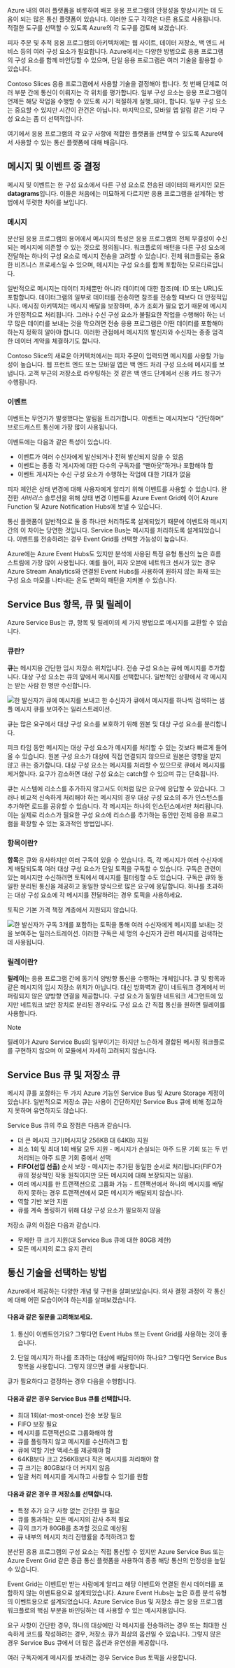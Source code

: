 Azure 내의 여러 플랫폼을 비롯하여 배포 응용 프로그램의 안정성을 향상시키는 데 도움이 되는 많은 통신 플랫폼이 있습니다. 이러한 도구 각각은 다른 용도로 사용됩니다. 적절한 도구를 선택할 수 있도록 Azure의 각 도구를 검토해 보겠습니다.

피자 주문 및 추적 응용 프로그램의 아키텍처에는 웹 사이트, 데이터 저장소, 백 엔드 서비스 등의 여러 구성 요소가 필요합니다. Azure에서는 다양한 방법으로 응용 프로그램의 구성 요소를 함께 바인딩할 수 있으며, 단일 응용 프로그램은 여러 기술을 활용할 수 있습니다. 

Contoso Slices 응용 프로그램에서 사용할 기술을 결정해야 합니다. 첫 번째 단계로 여러 부분 간에 통신이 이뤄지는 각 위치를 평가합니다. 일부 구성 요소는 응용 프로그램이 언제든 해당 작업을 수행할 수 있도록 시기 적절하게 실행_돼야_ 합니다. 일부 구성 요소는 중요할 수 있지만 시간이 관건은 아닙니다. 마지막으로, 모바일 앱 알림 같은 기타 구성 요소는 좀 더 선택적입니다.

여기에서 응용 프로그램의 각 요구 사항에 적합한 플랫폼을 선택할 수 있도록 Azure에서 사용할 수 있는 통신 플랫폼에 대해 배웁니다.

## <a name="decide-between-messages-and-events"></a>메시지 및 이벤트 중 결정

메시지 및 이벤트는 한 구성 요소에서 다른 구성 요소로 전송된 데이터의 패키지인 모든 **datagrams**입니다. 이들은 처음에는 미묘하게 다르지만 응용 프로그램을 설계하는 방법에서 뚜렷한 차이를 보입니다.

### <a name="messages"></a>메시지

분산된 응용 프로그램의 용어에서 메시지의 특성은 응용 프로그램의 전체 무결성이 수신되는 메시지에 의존할 수 있는 것으로 정의됩니다. 워크플로의 배턴을 다른 구성 요소에 전달하는 하나의 구성 요소로 메시지 전송을 고려할 수 있습니다. 전체 워크플로는 중요한 비즈니스 프로세스일 수 있으며, 메시지는 구성 요소를 함께 포함하는 모르타르입니다.

일반적으로 메시지는 데이터 자체뿐만 아니라 데이터에 대한 참조(예: ID 또는 URL)도 포함합니다. 데이터그램의 일부로 데이터를 전송하면 참조를 전송할 때보다 더 안정적입니다. 메시징 아키텍처는 메시지 배달을 보장하며, 추가 조회가 필요 없기 때문에 메시지가 안정적으로 처리됩니다. 그러나 수신 구성 요소가 불필요한 작업을 수행해야 하는 너무 많은 데이터를 보내는 것을 막으려면 전송 응용 프로그램은 어떤 데이터를 포함해야 하는지 정확히 알아야 합니다. 이러한 관점에서 메시지의 발신자와 수신자는 종종 엄격한 데이터 계약을 체결하기도 합니다.

Contoso Slice의 새로운 아키텍처에서는 피자 주문이 입력되면 메시지를 사용할 가능성이 높습니다. 웹 프런트 엔드 또는 모바일 앱은 백 엔드 처리 구성 요소에 메시지를 보냅니다. 고객 부근의 저장소로 라우팅하는 것 같은 백 엔드 단계에서 신용 카드 청구가 수행됩니다.

### <a name="events"></a>이벤트

이벤트는 무언가가 발생했다는 알림을 트리거합니다. 이벤트는 메시지보다 “간단하며” 브로드캐스트 통신에 가장 많이 사용됩니다.

이벤트에는 다음과 같은 특성이 있습니다.

* 이벤트가 여러 수신자에게 발신되거나 전혀 발신되지 않을 수 있음
* 이벤트는 종종 각 게시자에 대한 다수의 구독자를 “팬아웃”하거나 포함해야 함
* 이벤트 게시자는 수신 구성 요소가 수행하는 작업에 대한 기대가 없음

피자 체인은 상태 변경에 대해 사용자에게 알리기 위해 이벤트를 사용할 수 있습니다. 완전한 _서버리스_ 솔루션을 위해 상태 변경 이벤트를 Azure Event Grid에 이어 Azure Function 및 Azure Notification Hubs에 보낼 수 있습니다.

통신 플랫폼이 일반적으로 둘 중 하나만 처리하도록 설계되었기 때문에 이벤트와 메시지 간의 이 차이는 당연한 것입니다. Service Bus는 메시지를 처리하도록 설계되었습니다. 이벤트를 전송하려는 경우 Event Grid를 선택할 가능성이 높습니다.

Azure에는 Azure Event Hubs도 있지만 분석에 사용된 특정 유형 통신의 높은 흐름 스트림에 가장 많이 사용됩니다. 예를 들어, 피자 오븐에 네트워크 센서가 있는 경우 Azure Stream Analytics와 연결된 Event Hubs를 사용하여 원하지 않는 화재 또는 구성 요소 마모를 나타내는 온도 변화의 패턴을 지켜볼 수 있습니다.

## <a name="service-bus-topics-queues-and-relays"></a>Service Bus 항목, 큐 및 릴레이

Azure Service Bus는 큐, 항목 및 릴레이의 세 가지 방법으로 메시지를 교환할 수 있습니다.

### <a name="what-is-a-queue"></a>큐란?

**큐**는 메시지용 간단한 임시 저장소 위치입니다. 전송 구성 요소는 큐에 메시지를 추가합니다. 대상 구성 요소는 큐의 앞에서 메시지를 선택합니다. 일반적인 상황에서 각 메시지는 받는 사람 한 명만 수신합니다.

![한 발신자가 큐에 메시지를 보내고 한 수신자가 큐에서 메시지를 하나씩 검색하는 샘플 메시지 큐를 보여주는 일러스트레이션.](../media/2-service-bus-queue.png)

큐는 많은 요구에서 대상 구성 요소를 보호하기 위해 원본 및 대상 구성 요소를 분리합니다. 

피크 타임 동안 메시지는 대상 구성 요소가 메시지를 처리할 수 있는 것보다 빠르게 들어올 수 있습니다. 원본 구성 요소가 대상에 직접 연결되지 않으므로 원본은 영향을 받지 않고 큐는 증가합니다. 대상 구성 요소는 메시지를 처리할 수 있으므로 큐에서 메시지를 제거합니다. 요구가 감소하면 대상 구성 요소는 catch할 수 있으며 큐는 단축됩니다.

큐는 시스템에 리소스를 추가하지 않고서도 이처럼 많은 요구에 응답할 수 있습니다. 그러나 비교적 신속하게 처리해야 하는 메시지의 경우 대상 구성 요소의 추가 인스턴스를 추가하면 로드를 공유할 수 있습니다. 각 메시지는 하나의 인스턴스에서만 처리됩니다. 이는 실제로 리소스가 필요한 구성 요소에 리소스를 추가하는 동안만 전체 응용 프로그램을 확장할 수 있는 효과적인 방법입니다.

### <a name="what-is-a-topic"></a>항목이란?

**항목**은 큐와 유사하지만 여러 구독이 있을 수 있습니다. 즉, 각 메시지가 여러 수신자에게 배달되도록 여러 대상 구성 요소가 단일 토픽을 구독할 수 있습니다. 구독은 관련이 있는 메시지만 수신하려면 토픽에서 메시지를 필터링할 수도 있습니다. 구독은 큐와 동일한 분리된 통신을 제공하고 동일한 방식으로 많은 요구에 응답합니다. 하나를 초과하는 대상 구성 요소에 각 메시지를 전달하려는 경우 토픽을 사용하세요.

토픽은 기본 가격 책정 계층에서 지원되지 않습니다.

![한 발신자가 구독 3개를 포함하는 토픽을 통해 여러 수신자에게 메시지를 보내는 것을 보여주는 일러스트레이션. 이러한 구독은 세 명의 수신자가 관련 메시지를 검색하는 데 사용됩니다.](../media/2-service-bus-topic.png)

### <a name="what-is-a-relay"></a>릴레이란?

**릴레이**는 응용 프로그램 간에 동기식 양방향 통신을 수행하는 개체입니다. 큐 및 항목과 같은 메시지의 임시 저장소 위치가 아닙니다. 대신 방화벽과 같이 네트워크 경계에서 버퍼링되지 않은 양방향 연결을 제공합니다. 구성 요소가 동일한 네트워크 세그먼트에 있지만 네트워크 보안 장치로 분리된 경우라도 구성 요소 간 직접 통신을 원하면 릴레이를 사용합니다.

> [!NOTE]
> 릴레이가 Azure Service Bus의 일부이기는 하지만 느슨하게 결합된 메시징 워크플로를 구현하지 않으며 이 모듈에서 자세히 고려되지 않습니다.

## <a name="service-bus-queues-and-storage-queues"></a>Service Bus 큐 및 저장소 큐

메시지 큐를 포함하는 두 가지 Azure 기능인 Service Bus 및 Azure Storage 계정이 있습니다. 일반적으로 저장소 큐는 사용이 간단하지만 Service Bus 큐에 비해 정교하지 못하며 유연하지도 않습니다.

Service Bus 큐의 주요 장점은 다음과 같습니다.

* 더 큰 메시지 크기(메시지당 256KB 대 64KB) 지원
* 최소 1회 및 최대 1회 배달 모두 지원 - 메시지가 손실되는 아주 드문 기회 또는 두 번 처리되는 아주 드문 기회 중에서 선택
* **FIFO(선입 선출)** 순서 보장 - 메시지는 추가된 동일한 순서로 처리됩니다(FIFO가 큐의 정상적인 작동 원칙이지만 모든 메시지에 대해 보장되지는 않음).
* 여러 메시지를 한 트랜잭션으로 그룹화 가능 - 트랜잭션에서 하나의 메시지를 배달하지 못하는 경우 트랜잭션에서 모든 메시지가 배달되지 않습니다.
* 역할 기반 보안 지원
* 큐를 계속 폴링하기 위해 대상 구성 요소가 필요하지 않음

저장소 큐의 이점은 다음과 같습니다.

* 무제한 큐 크기 지원(대 Service Bus 큐에 대한 80GB 제한)
* 모든 메시지의 로그 유지 관리

## <a name="how-to-choose-a-communications-technology"></a>통신 기술을 선택하는 방법

Azure에서 제공하는 다양한 개념 및 구현을 살펴보았습니다. 의사 결정 과정이 각 통신에 대해 어떤 모습이어야 하는지를 살펴보겠습니다.

#### <a name="consider-the-following-questions"></a>다음과 같은 질문을 고려해보세요.

1. 통신이 이벤트인가요? 그렇다면 Event Hubs 또는 Event Grid를 사용하는 것이 좋습니다.

1. 단일 메시지가 하나를 초과하는 대상에 배달되어야 하나요? 그렇다면 Service Bus 항목을 사용합니다. 그렇지 않으면 큐를 사용합니다.

큐가 필요하다고 결정하는 경우 다음을 수행합니다.

#### <a name="choose-service-bus-queues-if"></a>다음과 같은 경우 Service Bus 큐를 선택합니다.

* 최대 1회(at-most-once) 전송 보장 필요
* FIFO 보장 필요
* 메시지를 트랜잭션으로 그룹화해야 함
* 큐를 폴링하지 않고 메시지를 수신하려고 함
* 큐에 역할 기반 액세스를 제공해야 함
* 64KB보다 크고 256KB보다 작은 메시지를 처리해야 함
* 큐 크기는 80GB보다 더 커지지 않음
* 일괄 처리 메시지를 게시하고 사용할 수 있기를 원함

#### <a name="choose-queue-storage-if"></a>다음과 같은 경우 큐 저장소를 선택합니다.

* 특정 추가 요구 사항 없는 간단한 큐 필요
* 큐를 통과하는 모든 메시지의 감사 추적 필요
* 큐의 크기가 80GB를 초과할 것으로 예상됨
* 큐 내부의 메시지 처리 진행률을 추적하려고 함

분산된 응용 프로그램의 구성 요소는 직접 통신할 수 있지만 Azure Service Bus 또는 Azure Event Grid 같은 중급 통신 플랫폼을 사용하여 종종 해당 통신의 안정성을 높일 수 있습니다.

Event Grid는 이벤트만 받는 사람에게 알리고 해당 이벤트와 연결된 원시 데이터를 포함하지 않는 이벤트용으로 설계되었습니다. Azure Event Hubs는 높은 흐름 분석 유형의 이벤트용으로 설계되었습니다. Azure Service Bus 및 저장소 큐는 응용 프로그램 워크플로의 핵심 부분을 바인딩하는 데 사용할 수 있는 메시지용입니다.

요구 사항이 간단한 경우, 하나의 대상에만 각 메시지를 전송하려는 경우 또는 최대한 신속하게 코드를 작성하려는 경우, 저장소 큐가 최상의 옵션일 수 있습니다. 그렇지 않은 경우 Service Bus 큐에서 더 많은 옵션과 유연성을 제공합니다.

여러 구독자에게 메시지를 보내려는 경우 Service Bus 토픽을 사용합니다.
